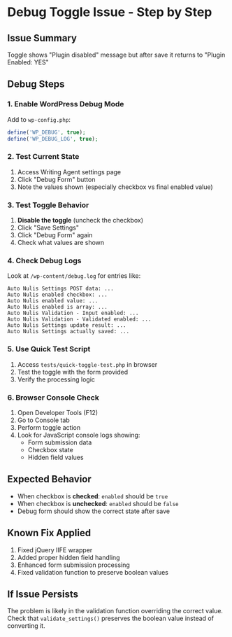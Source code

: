 # Debug Toggle Issue - Step by Step

## Issue Summary
Toggle shows "Plugin disabled" message but after save it returns to "Plugin Enabled: YES"

## Debug Steps

### 1. Enable WordPress Debug Mode
Add to `wp-config.php`:
```php
define('WP_DEBUG', true);
define('WP_DEBUG_LOG', true);
```

### 2. Test Current State
1. Access Writing Agent settings page
2. Click "Debug Form" button 
3. Note the values shown (especially checkbox vs final enabled value)

### 3. Test Toggle Behavior
1. **Disable the toggle** (uncheck the checkbox)
2. Click "Save Settings"
3. Click "Debug Form" again
4. Check what values are shown

### 4. Check Debug Logs
Look at `/wp-content/debug.log` for entries like:
```
Auto Nulis Settings POST data: ...
Auto Nulis enabled checkbox: ...
Auto Nulis enabled value: ...
Auto Nulis enabled is array: ...
Auto Nulis Validation - Input enabled: ...
Auto Nulis Validation - Validated enabled: ...
Auto Nulis Settings update result: ...
Auto Nulis Settings actually saved: ...
```

### 5. Use Quick Test Script
1. Access `tests/quick-toggle-test.php` in browser
2. Test the toggle with the form provided
3. Verify the processing logic

### 6. Browser Console Check
1. Open Developer Tools (F12)
2. Go to Console tab
3. Perform toggle action
4. Look for JavaScript console logs showing:
   - Form submission data
   - Checkbox state
   - Hidden field values

## Expected Behavior
- When checkbox is **checked**: `enabled` should be `true`
- When checkbox is **unchecked**: `enabled` should be `false`
- Debug form should show the correct state after save

## Known Fix Applied
1. Fixed jQuery IIFE wrapper
2. Added proper hidden field handling  
3. Enhanced form submission processing
4. Fixed validation function to preserve boolean values

## If Issue Persists
The problem is likely in the validation function overriding the correct value.
Check that `validate_settings()` preserves the boolean value instead of converting it.
